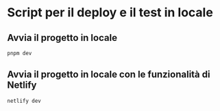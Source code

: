 # Script per il deploy e il test in locale

## Avvia il progetto in locale

```bash
pnpm dev
```

## Avvia il progetto in locale con le funzionalità di Netlify

```bash
netlify dev
```
